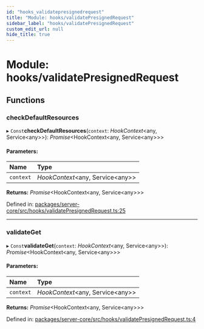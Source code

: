 ```yaml
---
id: "hooks_validatepresignedrequest"
title: "Module: hooks/validatePresignedRequest"
sidebar_label: "hooks/validatePresignedRequest"
custom_edit_url: null
hide_title: true
---
```


# Module: hooks/validatePresignedRequest

## Functions

### checkDefaultResources

▸ `Const`**checkDefaultResources**(`context`: *HookContext*<any, Service<any\>\>): *Promise*<HookContext<any, Service<any\>\>\>

#### Parameters:

Name | Type |
:------ | :------ |
`context` | *HookContext*<any, Service<any\>\> |

**Returns:** *Promise*<HookContext<any, Service<any\>\>\>

Defined in: [packages/server-core/src/hooks/validatePresignedRequest.ts:25](https://github.com/xr3ngine/xr3ngine/blob/65dfcf39a/packages/server-core/src/hooks/validatePresignedRequest.ts#L25)

___

### validateGet

▸ `Const`**validateGet**(`context`: *HookContext*<any, Service<any\>\>): *Promise*<HookContext<any, Service<any\>\>\>

#### Parameters:

Name | Type |
:------ | :------ |
`context` | *HookContext*<any, Service<any\>\> |

**Returns:** *Promise*<HookContext<any, Service<any\>\>\>

Defined in: [packages/server-core/src/hooks/validatePresignedRequest.ts:4](https://github.com/xr3ngine/xr3ngine/blob/65dfcf39a/packages/server-core/src/hooks/validatePresignedRequest.ts#L4)
